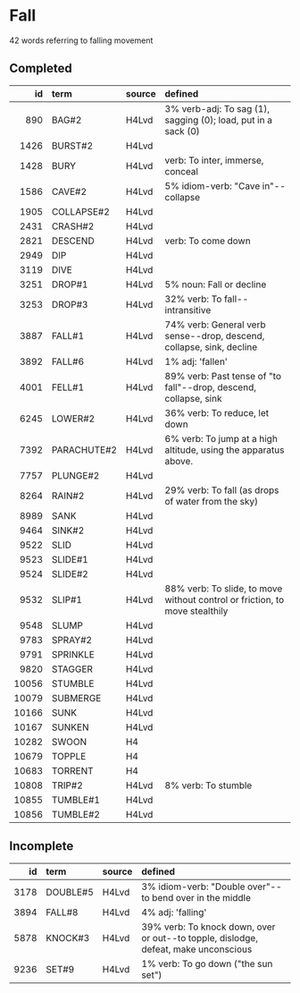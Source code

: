 # Fall

42 words referring to falling movement

## Completed

|    id | term        | source   | defined                                                                     |
|------:|:------------|:---------|:----------------------------------------------------------------------------|
|   890 | BAG#2       | H4Lvd    | 3% verb-adj: To sag (1), sagging (0); load, put in a sack (0)               |
|  1426 | BURST#2     | H4Lvd    |                                                                             |
|  1428 | BURY        | H4Lvd    | verb: To inter, immerse, conceal                                            |
|  1586 | CAVE#2      | H4Lvd    | 5% idiom-verb: "Cave in"--collapse                                          |
|  1905 | COLLAPSE#2  | H4Lvd    |                                                                             |
|  2431 | CRASH#2     | H4Lvd    |                                                                             |
|  2821 | DESCEND     | H4Lvd    | verb: To come down                                                          |
|  2949 | DIP         | H4Lvd    |                                                                             |
|  3119 | DIVE        | H4Lvd    |                                                                             |
|  3251 | DROP#1      | H4Lvd    | 5% noun: Fall or decline                                                    |
|  3253 | DROP#3      | H4Lvd    | 32% verb: To fall--intransitive                                             |
|  3887 | FALL#1      | H4Lvd    | 74% verb: General verb sense--drop, descend, collapse, sink, decline        |
|  3892 | FALL#6      | H4Lvd    | 1% adj: 'fallen'                                                            |
|  4001 | FELL#1      | H4Lvd    | 89% verb: Past tense of "to fall"--drop, descend, collapse, sink            |
|  6245 | LOWER#2     | H4Lvd    | 36% verb: To reduce, let down                                               |
|  7392 | PARACHUTE#2 | H4Lvd    | 6% verb: To jump at a high altitude, using the apparatus above.             |
|  7757 | PLUNGE#2    | H4Lvd    |                                                                             |
|  8264 | RAIN#2      | H4Lvd    | 29% verb: To fall (as drops of water from the sky)                          |
|  8989 | SANK        | H4Lvd    |                                                                             |
|  9464 | SINK#2      | H4Lvd    |                                                                             |
|  9522 | SLID        | H4Lvd    |                                                                             |
|  9523 | SLIDE#1     | H4Lvd    |                                                                             |
|  9524 | SLIDE#2     | H4Lvd    |                                                                             |
|  9532 | SLIP#1      | H4Lvd    | 88% verb: To slide, to move without control or friction, to move stealthily |
|  9548 | SLUMP       | H4Lvd    |                                                                             |
|  9783 | SPRAY#2     | H4Lvd    |                                                                             |
|  9791 | SPRINKLE    | H4Lvd    |                                                                             |
|  9820 | STAGGER     | H4Lvd    |                                                                             |
| 10056 | STUMBLE     | H4Lvd    |                                                                             |
| 10079 | SUBMERGE    | H4Lvd    |                                                                             |
| 10166 | SUNK        | H4Lvd    |                                                                             |
| 10167 | SUNKEN      | H4Lvd    |                                                                             |
| 10282 | SWOON       | H4       |                                                                             |
| 10679 | TOPPLE      | H4       |                                                                             |
| 10683 | TORRENT     | H4       |                                                                             |
| 10808 | TRIP#2      | H4Lvd    | 8% verb: To stumble                                                         |
| 10855 | TUMBLE#1    | H4Lvd    |                                                                             |
| 10856 | TUMBLE#2    | H4Lvd    |                                                                             |

## Incomplete

|   id | term     | source   | defined                                                                             |
|-----:|:---------|:---------|:------------------------------------------------------------------------------------|
| 3178 | DOUBLE#5 | H4Lvd    | 3% idiom-verb: "Double over"--to bend over in the middle                            |
| 3894 | FALL#8   | H4Lvd    | 4% adj: 'falling'                                                                   |
| 5878 | KNOCK#3  | H4Lvd    | 39% verb: To knock down, over or out--to topple, dislodge, defeat, make unconscious |
| 9236 | SET#9    | H4Lvd    | 1% verb: To go down ("the sun set")                                                 |
